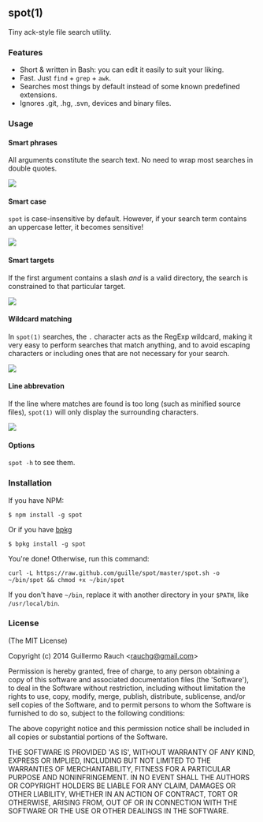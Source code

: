 ## spot(1)

Tiny ack-style file search utility.

### Features

* Short & written in Bash: you can edit it easily to suit your liking.
* Fast. Just `find` + `grep` + `awk`.
* Searches most things by default instead of some known predefined extensions.
* Ignores .git, .hg, .svn, devices and binary files.

### Usage

#### Smart phrases

All arguments constitute the search text. No need to wrap most searches
in double quotes.

![](https://cldup.com/TiVORMfp77-1200x1200.png)

#### Smart case

`spot` is case-insensitive by default. However, if your search term
contains an uppercase letter, it becomes sensitive!

![](https://cldup.com/EnapzH91cM-1200x1200.png)

#### Smart targets

If the first argument contains a slash _and_ is a valid directory, the
search is constrained to that particular target.

![](https://cldup.com/AQN2uflm8k-3000x3000.png)

#### Wildcard matching

In `spot(1)` searches, the `.` character acts as the RegExp wildcard,
making it very easy to perform searches that match anything, and to avoid
escaping characters or including ones that are not necessary for your
search.

![](https://cldup.com/YV-Q1_-0Lo-3000x3000.png)

#### Line abbrevation

If the line where matches are found is too long (such as minified source files),
`spot(1)` will only display the surrounding characters.

![](https://cldup.com/aeEUHlTJin-3000x3000.png)

#### Options

`spot -h` to see them.

### Installation

If you have NPM:

```
$ npm install -g spot
```

Or if you have [bpkg](https://github.com/bpkg/bpkg)

```
$ bpkg install -g spot
```

You're done! Otherwise, run this command:

```
curl -L https://raw.github.com/guille/spot/master/spot.sh -o ~/bin/spot && chmod +x ~/bin/spot
```

If you don't have `~/bin`, replace it with another directory in your
`$PATH`, like `/usr/local/bin`.

### License

(The MIT License)

Copyright (c) 2014 Guillermo Rauch &lt;rauchg@gmail.com&gt;

Permission is hereby granted, free of charge, to any person obtaining
a copy of this software and associated documentation files (the
'Software'), to deal in the Software without restriction, including
without limitation the rights to use, copy, modify, merge, publish,
distribute, sublicense, and/or sell copies of the Software, and to
permit persons to whom the Software is furnished to do so, subject to
the following conditions:

The above copyright notice and this permission notice shall be
included in all copies or substantial portions of the Software.

THE SOFTWARE IS PROVIDED 'AS IS', WITHOUT WARRANTY OF ANY KIND,
EXPRESS OR IMPLIED, INCLUDING BUT NOT LIMITED TO THE WARRANTIES OF
MERCHANTABILITY, FITNESS FOR A PARTICULAR PURPOSE AND NONINFRINGEMENT.
IN NO EVENT SHALL THE AUTHORS OR COPYRIGHT HOLDERS BE LIABLE FOR ANY
CLAIM, DAMAGES OR OTHER LIABILITY, WHETHER IN AN ACTION OF CONTRACT,
TORT OR OTHERWISE, ARISING FROM, OUT OF OR IN CONNECTION WITH THE
SOFTWARE OR THE USE OR OTHER DEALINGS IN THE SOFTWARE.
